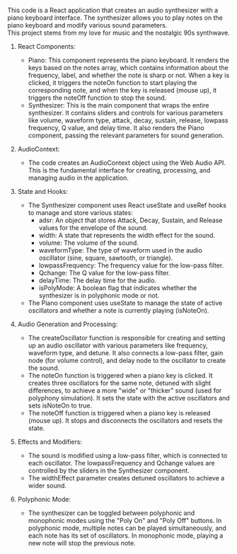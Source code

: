 This code is a React application that creates an audio synthesizer with a piano keyboard interface. The synthesizer allows you to play notes on the piano keyboard and modify various sound parameters.  
This project stems from my love for music and the nostalgic 90s synthwave.

1. React Components:
   - Piano: This component represents the piano keyboard. It renders the keys based on the notes array, which contains information about the frequency, label, and whether the note is sharp or not. When a key is clicked, it triggers the noteOn function to start playing the corresponding note, and when the key is released (mouse up), it triggers the noteOff function to stop the sound.
   - Synthesizer: This is the main component that wraps the entire synthesizer. It contains sliders and controls for various parameters like volume, waveform type, attack, decay, sustain, release, lowpass frequency, Q value, and delay time. It also renders the Piano component, passing the relevant parameters for sound generation.

2. AudioContext:
   - The code creates an AudioContext object using the Web Audio API. This is the fundamental interface for creating, processing, and managing audio in the application.

3. State and Hooks:
   - The Synthesizer component uses React useState and useRef hooks to manage and store various states:
     - adsr: An object that stores Attack, Decay, Sustain, and Release values for the envelope of the sound.
     - width: A state that represents the width effect for the sound.
     - volume: The volume of the sound.
     - waveformType: The type of waveform used in the audio oscillator (sine, square, sawtooth, or triangle).
     - lowpassFrequency: The frequency value for the low-pass filter.
     - Qchange: The Q value for the low-pass filter.
     - delayTime: The delay time for the audio.
     - isPolyMode: A boolean flag that indicates whether the synthesizer is in polyphonic mode or not.
   - The Piano component uses useState to manage the state of active oscillators and whether a note is currently playing (isNoteOn).

4. Audio Generation and Processing:
   - The createOscillator function is responsible for creating and setting up an audio oscillator with various parameters like frequency, waveform type, and detune. It also connects a low-pass filter, gain node (for volume control), and delay node to the oscillator to create the sound.
   - The noteOn function is triggered when a piano key is clicked. It creates three oscillators for the same note, detuned with slight differences, to achieve a more "wide" or "thicker" sound (used for polyphony simulation). It sets the state with the active oscillators and sets isNoteOn to true.
   - The noteOff function is triggered when a piano key is released (mouse up). It stops and disconnects the oscillators and resets the state.

5. Effects and Modifiers:
   - The sound is modified using a low-pass filter, which is connected to each oscillator. The lowpassFrequency and Qchange values are controlled by the sliders in the Synthesizer component.
   - The widthEffect parameter creates detuned oscillators to achieve a wider sound.

6. Polyphonic Mode:
   - The synthesizer can be toggled between polyphonic and monophonic modes using the "Poly On" and "Poly Off" buttons. In polyphonic mode, multiple notes can be played simultaneously, and each note has its set of oscillators. In monophonic mode, playing a new note will stop the previous note.

